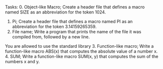 Tasks:
0. Object-like Macro;
Create a header file that defines a macro named SIZE as an abbreviation for the token 1024.
1. Pi;
Create a header file that defines a macro named PI as an abbreviation for the token 3.14159265359.
2. File name;
Write a program that prints the name of the file it was compiled from, followed by a new line.

You are allowed to use the standard library
3. Function-like macro;
Write a function-like macro ABS(x) that computes the absolute value of a number x.
4. SUM;
Write a function-like macro SUM(x, y) that computes the sum of the numbers x and y.

